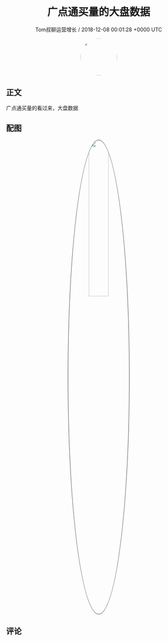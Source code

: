 <h1 align="center">广点通买量的大盘数据</h1>
<p align="center">
    <a>Tom叔聊运营增长 / 2018-12-08 00:01:28 &#43;0000 UTC</a>
</p>

<div align="center">
    <img src="https://images.zsxq.com/Frq1eeFsr8tjMxfCEEOAzmhvV640?e=1590940799&amp;token=kIxbL07-8jAj8w1n4s9zv64FuZZNEATmlU_Vm6zD:XKx3pWnQxShhXTdSfhTy5x8Jlu4=" width="100" height="100" style="border:1px solid;border-radius:50%; color:#ffffff"/>
</div>

## 正文

<div>
 

广点通买量的看过来，大盘数据
</div>

## 配图
<div class="image" align="center">

<img src="https://images.zsxq.com/lsanb55-IiqpzOpNelcl8ymOpX9c?imageMogr2/auto-orient/thumbnail/800x/format/jpg/blur/1x0/quality/75&amp;e=1590940799&amp;token=kIxbL07-8jAj8w1n4s9zv64FuZZNEATmlU_Vm6zD:0iVrd6zWPGQX99e6Qjglx1s6Szo=" width="33%" height="33%" style="border:1px solid;border-radius:50%; color:#3c3f41"/>

</div>

## 评论

<div align="left">
<div>

</div>
</div>